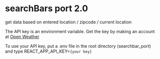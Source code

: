 
# searchBars port 2.0

get data based on entered location / zipcode / current location

The API key is an environment variable. Get the key by making an account at [Open Weather](https://openweathermap.org/)

To use your API key, put a .env file in the root directory (searchbar_port) and type REACT_APP_API_KEY=```{your key}```